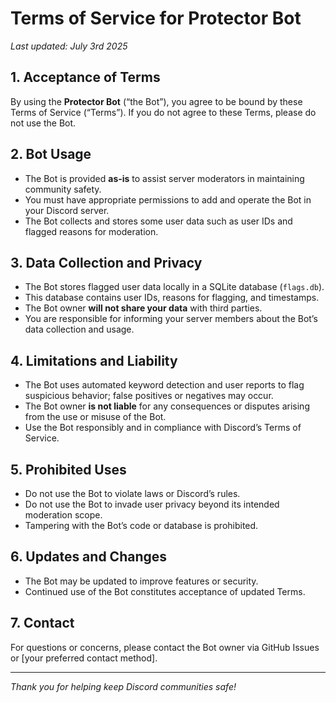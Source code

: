# Terms of Service for Protector Bot

*Last updated: July 3rd 2025*

## 1. Acceptance of Terms

By using the **Protector Bot** (“the Bot”), you agree to be bound by these Terms of Service (“Terms”). If you do not agree to these Terms, please do not use the Bot.

## 2. Bot Usage

- The Bot is provided **as-is** to assist server moderators in maintaining community safety.
- You must have appropriate permissions to add and operate the Bot in your Discord server.
- The Bot collects and stores some user data such as user IDs and flagged reasons for moderation.

## 3. Data Collection and Privacy

- The Bot stores flagged user data locally in a SQLite database (`flags.db`).
- This database contains user IDs, reasons for flagging, and timestamps.
- The Bot owner **will not share your data** with third parties.
- You are responsible for informing your server members about the Bot’s data collection and usage.

## 4. Limitations and Liability

- The Bot uses automated keyword detection and user reports to flag suspicious behavior; false positives or negatives may occur.
- The Bot owner **is not liable** for any consequences or disputes arising from the use or misuse of the Bot.
- Use the Bot responsibly and in compliance with Discord’s Terms of Service.

## 5. Prohibited Uses

- Do not use the Bot to violate laws or Discord’s rules.
- Do not use the Bot to invade user privacy beyond its intended moderation scope.
- Tampering with the Bot’s code or database is prohibited.

## 6. Updates and Changes

- The Bot may be updated to improve features or security.
- Continued use of the Bot constitutes acceptance of updated Terms.

## 7. Contact

For questions or concerns, please contact the Bot owner via GitHub Issues or [your preferred contact method].

---

*Thank you for helping keep Discord communities safe!*
